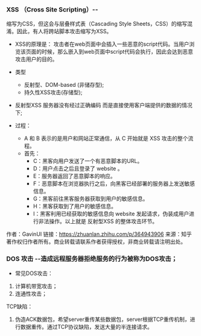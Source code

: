 
### XSS （Cross Site Scripting）--
缩写为CSS，但这会与层叠样式表（Cascading Style Sheets，CSS）的缩写混淆。因此，有人将跨站脚本攻击缩写为XSS。
* XSS的原理是：
    攻击者在web页面中会插入一些恶意的script代码。当用户浏览该页面的时候，那么嵌入到web页面中script代码会执行，因此会达到恶意攻击用户的目的。
* 类型
    * 反射型、DOM-based (非储存型);
    * 持久性XSS攻击(存储型);
* 反射型XSS
    服务器没有经过正确编码 而是直接使用客户端提供的数据的情况下;

* 过程：
    * A 和 B 表示的是用户和网站正常通信，从 C 开始就是 XSS 攻击的整个流程。
    * 首先：
        * C：黑客向用户发送了一个有恶意脚本的URL。
        * D：用户点击之后且登录了 website 。
        * E：服务器返回了恶意脚本的响应。
        * F：恶意脚本在浏览器执行之后，向黑客已经部署的服务器上发送敏感信息。
        * G：黑客前往黑客服务器获取到用户的敏感信息。
        * H：黑客获取到了用户的敏感信息。
        * I：黑客利用已经获取的敏感信息向 website 发起请求，伪装成用户进行非法操作。以上就是 反射型XSS 的整体攻击环节。

作者：GavinUI
链接：https://zhuanlan.zhihu.com/p/364943906
来源：知乎
著作权归作者所有。商业转载请联系作者获得授权，非商业转载请注明出处。





### DOS 攻击 --造成远程服务器拒绝服务的行为被称为DOS攻击；
* 常见DOS攻击：
1. 计算机带宽攻击；
2. 连通性攻击；

TCP缺陷：
1. 伪造ACK数据包，希望server重传某些数据包，server根据TCP重传机制，进行数据重传。通过TCP协议缺陷，发送大量的半连接请求。
